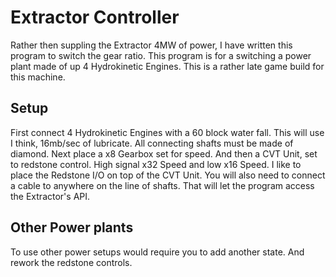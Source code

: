 # Extractor Controller
Rather then suppling the Extractor 4MW of power, I have written this program to switch the gear ratio. This program is for a switching a power plant made of up 4 Hydrokinetic Engines. This is a rather late game build for this machine.

## Setup

First connect 4 Hydrokinetic Engines with a 60 block water fall. This will use I think, 16mb/sec of lubricate.
All connecting shafts must be made of diamond. Next place a x8 Gearbox set for speed. And then a CVT Unit, set to redstone control. High signal x32 Speed and low x16 Speed.
I like to place the Redstone I/O on top of the CVT Unit. You will also need to connect a cable to anywhere on the line of shafts. That will let the program access the Extractor's API.

## Other Power plants

To use other power setups would require you to add another state. And rework the redstone controls.
